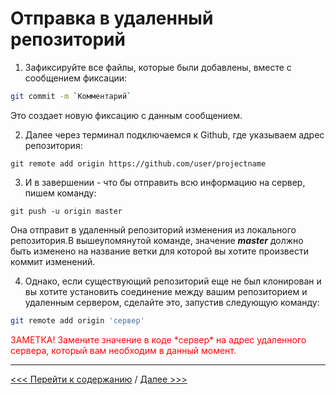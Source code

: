 # **Отправка в удаленный репозиторий** 


1. Зафиксируйте все файлы, которые были добавлены, вместе с сообщением фиксации: 

```bash
git commit -m `Комментарий`
```
Это создает новую фиксацию с данным сообщением.

2. Далее через терминал подключаемся к Github, где указываем адрес репозитория:

```
git remote add origin https://github.com/user/projectname
```
3. И в завершении - что бы отправить всю информацию на сервер, пишем команду:

```
git push -u origin master
```
Она отправит в удаленный репозиторий изменения из локального репозитория.В вышеупомянутой команде, значение ***master*** должно быть изменено на название ветки для которой вы хотите произвести коммит изменений.

4. Однако, если существующий репозиторий еще не был клонирован и вы хотите установить соединение между вашим репозиторием и удаленным сервером, сделайте это, запустив следующую команду:

```bash
git remote add origin 'сервер'
```

<span style="color:red">ЗАМЕТКА! Замените значение в коде \*сервер\* на адрес удаленного сервера, который вам необходим в данный момент.</span>

---
[<<< Перейти к содержанию](./01_readme.md) / [Далее >>>](./07_instruction.md)


